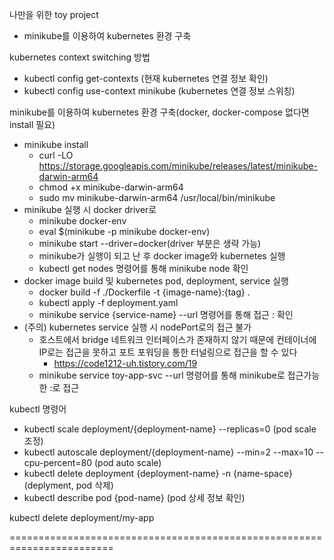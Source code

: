 나만을 위한 toy project

* minikube를 이용하여 kubernetes 환경 구축

kubernetes context switching 방법
- kubectl config get-contexts (현재 kubernetes 연결 정보 확인)
- kubectl config use-context minikube (kubernetes 연결 정보 스위칭)

minikube를 이용하여 kubernetes 환경 구축(docker, docker-compose 없다면 install 필요)
 - minikube install
   - curl -LO https://storage.googleapis.com/minikube/releases/latest/minikube-darwin-arm64
   - chmod +x minikube-darwin-arm64
   - sudo mv minikube-darwin-arm64 /usr/local/bin/minikube
 - minikube 실행 시 docker driver로 
   - minikube docker-env
   - eval $(minikube -p minikube docker-env)
   - minikube start --driver=docker(driver 부분은 생략 가능)
   - minikube가 실행이 되고 난 후 docker image와 kubernetes 실행
   - kubectl get nodes 명령어를 통해 minikube node 확인
 - docker image build 및 kubernetes pod, deployment, service 실행
   - docker build -f ./Dockerfile -t {image-name}:{tag} .
   - kubectl apply -f deployment.yaml
   - minikube service {service-name} --url 명령어를 통해 접근 <ip>:<port> 확인
 - (주의) kubernetes service 실행 시 nodePort로의 접근 불가
   - 호스트에서 bridge 네트워크 인터페이스가 존재하지 않기 때문에 컨테이너에 IP로는 접근을 못하고 포트 포워딩을 통한 터널링으로 접근을 할 수 있다
     - https://code1212-uh.tistory.com/19
   - minikube service toy-app-svc --url 명령어를 통해 minikube로 접근가능한 <ip>:<port>로 접근


kubectl 명령어
- kubectl scale deployment/{deployment-name} --replicas=0 (pod scale 조정)
- kubectl autoscale deployment/{deployment-name} --min=2 --max=10 --cpu-percent=80 (pod auto scale)
- kubectl delete deployment {deployment-name} -n {name-space} (deplyment, pod 삭제)
- kubectl describe pod {pod-name} (pod 상세 정보 확인)

kubectl delete deployment/my-app

========================================================================
